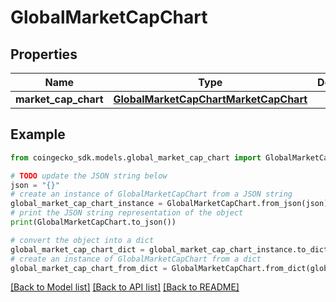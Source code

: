 # GlobalMarketCapChart


## Properties

Name | Type | Description | Notes
------------ | ------------- | ------------- | -------------
**market_cap_chart** | [**GlobalMarketCapChartMarketCapChart**](GlobalMarketCapChartMarketCapChart.md) |  | [optional] 

## Example

```python
from coingecko_sdk.models.global_market_cap_chart import GlobalMarketCapChart

# TODO update the JSON string below
json = "{}"
# create an instance of GlobalMarketCapChart from a JSON string
global_market_cap_chart_instance = GlobalMarketCapChart.from_json(json)
# print the JSON string representation of the object
print(GlobalMarketCapChart.to_json())

# convert the object into a dict
global_market_cap_chart_dict = global_market_cap_chart_instance.to_dict()
# create an instance of GlobalMarketCapChart from a dict
global_market_cap_chart_from_dict = GlobalMarketCapChart.from_dict(global_market_cap_chart_dict)
```
[[Back to Model list]](../README.md#documentation-for-models) [[Back to API list]](../README.md#documentation-for-api-endpoints) [[Back to README]](../README.md)


